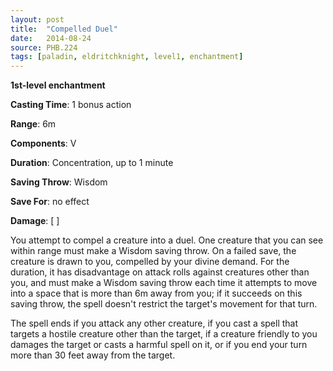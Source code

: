 ```yaml
---
layout: post
title:  "Compelled Duel"
date:   2014-08-24
source: PHB.224
tags: [paladin, eldritchknight, level1, enchantment]
---
```


**1st-level enchantment**

**Casting Time**: 1 bonus action

**Range**: 6m

**Components**: V

**Duration**: Concentration, up to 1 minute

**Saving Throw**: Wisdom

**Save For**: no effect

**Damage**: [ ]

You attempt to compel a creature into a duel. One creature that you can see within range must make a Wisdom saving throw. On a failed save, the creature is drawn to you, compelled by your divine demand. For the duration, it has disadvantage on attack rolls against creatures other than you, and must make a Wisdom saving throw each time it attempts to move into a space that is more than 6m away from you; if it succeeds on this saving throw, the spell doesn't restrict the target's movement for that turn.

The spell ends if you attack any other creature, if you cast a spell that targets a hostile creature other than the target, if a creature friendly to you damages the target or casts a harmful spell on it, or if you end your turn more than 30 feet away from the target.